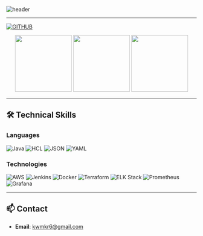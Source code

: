 ![header](https://capsule-render.vercel.app/api?type=venom&color=0:4E342E,50:3E2723,100:2B1B17&text=Hi,%20I'm%20Taeyun&fontSize=40&fontAlignY=40&fontAlign=50&height=200&desc=Welcome%20to%20my%20GitHub%20Profile%20&descAlignY=60&descAlign=50&fontColor=FFFFFF)

---

[![GITHUB](https://hits.seeyoufarm.com/api/count/incr/badge.svg?url=https%3A%2F%2Fgithub.com%2Frkfcl&count_bg=%23F4A261&title_bg=%23585241&icon=github.svg&icon_color=%23FFFFFF&title=GITHUB&edge_flat=false)](https://github.com/rkfcl)

<div align="center">
  <img src="https://github-readme-stats.vercel.app/api?username=rkfcl&show_icons=true&theme=darcula" height="150px" />
  <img src="https://github-readme-stats.vercel.app/api/top-langs/?username=rkfcl&layout=compact&theme=darcula" height="150px" />
  <img src="http://mazassumnida.wtf/api/v2/generate_badge?boj=kwmkr6" height="150px" />
</div>

---

## 🛠️ **Technical Skills**

### **Languages**
![Java](https://img.shields.io/badge/Java-%23ED8B00?style=flat-square&logo=java&logoColor=white)
![HCL](https://img.shields.io/badge/HCL-%235951CC?style=flat-square&logo=HashiCorp&logoColor=white)
![JSON](https://img.shields.io/badge/JSON-%23000000?style=flat-square&logo=json&logoColor=white)
![YAML](https://img.shields.io/badge/YAML-%23CB171E?style=flat-square&logo=yaml&logoColor=white)

### **Technologies**
![AWS](https://img.shields.io/badge/AWS-%23FF9900?style=flat-square&logo=amazonaws&logoColor=white)
![Jenkins](https://img.shields.io/badge/Jenkins-%23D24939?style=flat-square&logo=jenkins&logoColor=white)
![Docker](https://img.shields.io/badge/Docker-%230db7ed?style=flat-square&logo=docker&logoColor=white)
![Terraform](https://img.shields.io/badge/Terraform-%23623CE4?style=flat-square&logo=terraform&logoColor=white)
![ELK Stack](https://img.shields.io/badge/ELK-%23005571?style=flat-square&logo=elastic&logoColor=white)
![Prometheus](https://img.shields.io/badge/Prometheus-%23E6522C?style=flat-square&logo=prometheus&logoColor=white)
![Grafana](https://img.shields.io/badge/Grafana-%23F46800?style=flat-square&logo=grafana&logoColor=white)

---

## 📫 **Contact**

- **Email**: kwmkr6@gmail.com
